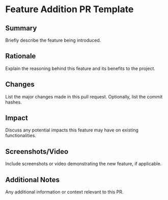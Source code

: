 # Feature Addition PR Template

## Summary

Briefly describe the feature being introduced.

## Rationale

Explain the reasoning behind this feature and its benefits to the project.

## Changes

List the major changes made in this pull request. Optionally, list the commit hashes.

## Impact

Discuss any potential impacts this feature may have on existing functionalities.

## Screenshots/Video

Include screenshots or video demonstrating the new feature, if applicable.


## Additional Notes

Any additional information or context relevant to this PR.
